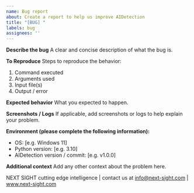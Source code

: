 ```yaml
---
name: Bug report
about: Create a report to help us improve AIDetection
title: "[BUG] "
labels: bug
assignees: ''
---
```


**Describe the bug**
A clear and concise description of what the bug is.

**To Reproduce**
Steps to reproduce the behavior:
1. Command executed
2. Arguments used
3. Input file(s)
4. Output / error

**Expected behavior**
What you expected to happen.

**Screenshots / Logs**
If applicable, add screenshots or logs to help explain your problem.

**Environment (please complete the following information):**
- OS: [e.g. Windows 11]
- Python version: [e.g. 3.10]
- AIDetection version / commit: [e.g. v1.0.0]

**Additional context**
Add any other context about the problem here.

NEXT SIGHT cutting edge intelligence | contact us at info@next-sight.com | www.next-sight.com


